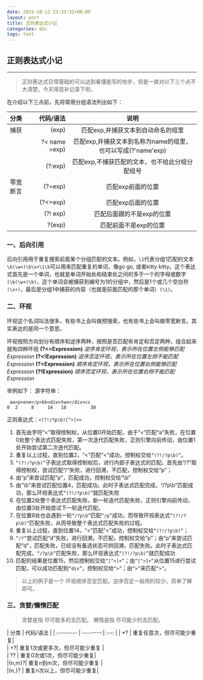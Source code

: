 ```yaml
---
date: 2015-10-12 23:33:31+00:00
layout: post
title: 正则表达式小记
categories: doc
tags: test
---
```




## 正则表达式小记


----------

> 正则表达式日常基础的可以达到看懂能写的地步，但是一直对以下三个点不大清楚，今天得恶补记录下啦。


在介绍以下三点前，先将常用分组语法列出如下：

| 分类      |    代码/语法 | 说明  |
| :-------- | --------:| :--: |
| 捕获| (exp)|    匹配exp,并捕获文本到自动命名的组里 |
||  ?< name >exp) |    匹配exp,并捕获文本到名称为name的组里，也可以写成(?'name'exp) |
| | (?:exp)|    匹配exp,不捕获匹配的文本，也不给此分组分配组号 |
| 零宽断言 | (?=exp) |    匹配exp前面的位置 |
|| (?<=exp) |    匹配exp后面的位置 |
|| (?! exp)|    匹配后面跟的不是exp的位置 |
|| ?(exp)|  匹配前面不是exp的位置   |

### 一、后向引用
后向引用用于重复搜索前面某个分组匹配的文本。例如，`\1`代表分组1匹配的文本
`\b(\w+)\b\s+\1\b`可以用来匹配重复的单词，像go go, 或者kitty kitty。这个表达式首先是一个单词，也就是单词开始处和结束处之间的多于一个的字母或数字`(\b(\w+)\b)`，这个单词会被捕获到编号为1的分组中，然后是1个或几个空白符`(\s+)`，最后是分组1中捕获的内容（也就是前面匹配的那个单词）`(\1)`。

### 二、环视

环视这个名词叫法很多，有些书上会叫做预搜索，也有些书上会叫做零宽断言。其实表达的是同一个意思。

环视按照方向划分有顺序和逆序两种，按照是否匹配有肯定和否定两种，组合起来就有四种环视
**(?<=Expression)**
*逆序肯定环视，表示所在位置左侧能够匹配Expression*
**(?<!Expression)**
*逆序否定环视，表示所在位置左侧不能匹配Expression*
**(?=Expression)**
*顺序肯定环视，表示所在位置右侧能够匹配Expression*
**(?!Expression)**
*顺序否定环视，表示所在位置右侧不能匹配Expression*

举例如下：
源字符串：

```
 aa<p>one</p>bb<div>two</div>cc
0  2     8     14   18         30
```
正则表达式：`<(?!/?p\b)[^>]+>`

1. 首先由字符“<”取得控制权，从位置0开始匹配，由于“<”匹配“a”失败，在位置0处整个表达式匹配失败，第一次迭代匹配失败，正则引擎向前传动，由位置1处开始尝试第二次迭代匹配。
2. 重复以上过程，直到位置2，“<”匹配“<”成功，控制权交给`“(?!/?p\b)”`。
3. `“(?!/?p\b)”`子表达式取得控制权后，进行内部子表达式的匹配。首先由“/?”取得控制权，尝试匹配“/”失败，进行回溯，不匹配，控制权交给“p”；
4. 由“p”来尝试匹配“p”，匹配成功，控制权交给“\b”
5. 由“\b”来尝试匹配位置4，匹配成功。此时子表达式匹配完成，“/?p\b”匹配成功，那么环视表达式`“(?!/?p\b)”`就匹配失败
6. 在位置2处整个表达式匹配失败，新一轮迭代匹配失败，正则引擎向前传动，由位置3处开始尝试下一轮迭代匹配。
7. 在位置8处也会遇到一轮`“/?p\b”`匹配`“/p”`成功，而导致环视表达式`“(?!/?p\b)”`匹配失败，从而导致整个表达式匹配失败的过程。
8. 重复以上过程，直到位置14，“<”匹配“<”成功，控制权交给`“(?!/?p\b)”`；
9. `“/?”`尝试匹配“d”失败，进行回溯，不匹配，控制权交给“p”；由“p”来尝试匹配“d”，匹配失败，已经没有备选状态可供回溯，匹配失败。此时子表达式匹配完成，`“/?p\b”`匹配失败，那么环视表达式`“(?!/?p\b)”`就匹配成功
10. 匹配的结果是位置15，然后控制权交给`“[^>]+”`；由`“[^>]+”`从位置15进行尝试匹配，可以成功匹配到`“div”`，控制权交给`“>”`；由`“>”`来匹配`“>”`。

> 以上的例子是一个 环视顺序否定匹配。逆序否定一般用的较少。简单了解即可。

### 三、贪婪/懒惰匹配

>  贪婪是指 尽可能多的去匹配。  懒惰是指 尽可能少的去匹配。

 

| 分类      |    代码/语法 |
| :-------- | --------:| :--: |
| *? | 重复任意次，但尽可能少重复|    
| +?|  重复1次或更多次，但尽可能少重复 |    
| ?? | 重复0次或1次，但尽可能少重复|     
|{n,m}?| 重复n到m次，但尽可能少重复 |    
|{n,}?	| 重复n次以上，但尽可能少重复|
